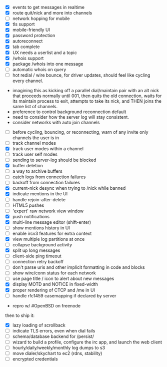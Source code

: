 - [x]  events to get messages in realtime
- [x]  route quit/nick and more into channels
- [ ]  network hopping for mobile
- [x]  tls support
- [x]  mobile-friendly UI
- [x]  password protection
- [x]  autoreconnect
- [x]  tab complete
- [x]  UX needs a userlist and a topic
- [x]  /whois support
- [x]  package /whois into one message
- [ ]  automatic whois on query
- [ ]  hot redial / wire bounce, for driver updates, should feel like cycling every channel.
  - imagining this as kicking off a parallel dial/maintain pair with an alt nick that proceeds normally until 001, then quits the old connection, waits for its maintain process to exit, attempts to take its nick, and THEN joins the same list of channels.
  - preference to control background reconnection default
  - need to consider how the server log will stay consistent.
  - consider networks with auto join channels
- [ ]  before cycling, bouncing, or reconnecting, warn of any invite only channels the user is in
- [ ]  track channel modes
- [x]  track user modes within a channel
- [ ]  track user self modes
- [ ]  sending to server-log should be blocked
- [x]  buffer deletion
- [ ]  a way to archive buffers
- [ ]  catch logs from connection failures
- [ ]  backoff from connection failures
- [x]  current-nick desync when trying to /nick while banned
- [x]  indicate mentions in the UI
- [ ]  handle rejoin-after-delete
- [ ]  HTML5 pushes
- [ ]  'expert' raw network view window
- [x]  push notifications
- [x]  multi-line message editor (shift-enter)
- [ ]  show mentions history in UI
- [ ]  enable ircv3 features for extra context
- [x]  view multiple log partitions at once
- [ ]  collapse background activity
- [x]  split up long messages
- [ ]  client-side ping timeout
- [ ]  connection retry backoff
- [ ]  don't parse uris and other implicit formatting in code and blocks
- [ ]  show wire/conn status for each network
- [ ]  use page title / icon to alert about new messages
- [x]  display MOTD and NOTICE in fixed-width
- [x]  proper rendering of CTCP and /me in UI
- [ ]  handle rfc1459 casemapping if declared by server
  - repro w/ #OpenBSD on freenode

then to ship it:

- [x]  lazy loading of scrollback
- [ ]  indicate TLS errors, even when dial fails
- [ ]  schema/database backend for /persist/
- [ ]  wizard to build a profile, configure the irc app, and launch the web client
- [ ]  hourly/daily/weekly/monthly log dumps to s3
- [ ]  move dialer/skychart to ec2 (rdns, stability)
- [ ]  encrypted credentials
